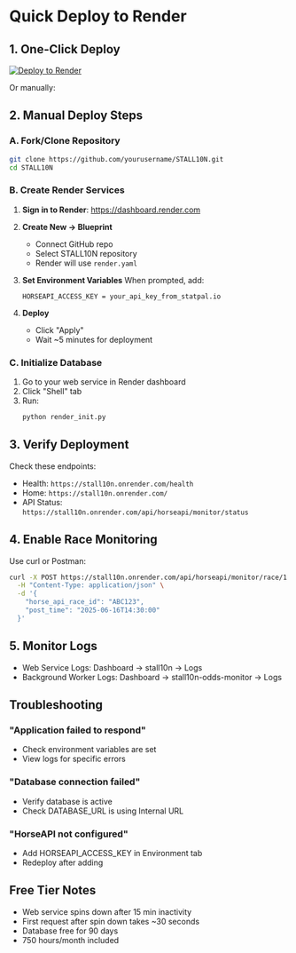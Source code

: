 # Quick Deploy to Render

## 1. One-Click Deploy

[![Deploy to Render](https://render.com/images/deploy-to-render-button.svg)](https://render.com/deploy)

Or manually:

## 2. Manual Deploy Steps

### A. Fork/Clone Repository
```bash
git clone https://github.com/yourusername/STALL10N.git
cd STALL10N
```

### B. Create Render Services

1. **Sign in to Render**: https://dashboard.render.com

2. **Create New → Blueprint**
   - Connect GitHub repo
   - Select STALL10N repository
   - Render will use `render.yaml`

3. **Set Environment Variables**
   When prompted, add:
   ```
   HORSEAPI_ACCESS_KEY = your_api_key_from_statpal.io
   ```

4. **Deploy**
   - Click "Apply"
   - Wait ~5 minutes for deployment

### C. Initialize Database

1. Go to your web service in Render dashboard
2. Click "Shell" tab
3. Run:
   ```bash
   python render_init.py
   ```

## 3. Verify Deployment

Check these endpoints:
- Health: `https://stall10n.onrender.com/health`
- Home: `https://stall10n.onrender.com/`
- API Status: `https://stall10n.onrender.com/api/horseapi/monitor/status`

## 4. Enable Race Monitoring

Use curl or Postman:
```bash
curl -X POST https://stall10n.onrender.com/api/horseapi/monitor/race/1 \
  -H "Content-Type: application/json" \
  -d '{
    "horse_api_race_id": "ABC123",
    "post_time": "2025-06-16T14:30:00"
  }'
```

## 5. Monitor Logs

- Web Service Logs: Dashboard → stall10n → Logs
- Background Worker Logs: Dashboard → stall10n-odds-monitor → Logs

## Troubleshooting

### "Application failed to respond"
- Check environment variables are set
- View logs for specific errors

### "Database connection failed"
- Verify database is active
- Check DATABASE_URL is using Internal URL

### "HorseAPI not configured"
- Add HORSEAPI_ACCESS_KEY in Environment tab
- Redeploy after adding

## Free Tier Notes

- Web service spins down after 15 min inactivity
- First request after spin down takes ~30 seconds
- Database free for 90 days
- 750 hours/month included